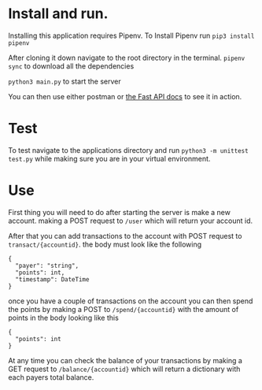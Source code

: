 # Install and run.

Installing this application requires Pipenv. To Install Pipenv run `pip3 install pipenv`

After cloning it down navigate to the root directory in the terminal. `pipenv sync` to download all the dependencies

`python3 main.py` to start the server

You can then use either postman or [the Fast API docs](http://localhost:8000/docs) to see it in action.

# Test

To test navigate to the applications directory and run `python3 -m unittest test.py` while making sure you are in your virtual environment.

# Use

First thing you will need to do after starting the server is make a new account. making a POST request to `/user` which will return your account id.

After that you can add transactions to the account with POST request to `transact/{accountid}`. the body must look like the following

```
{
  "payer": "string",
  "points": int,
  "timestamp": DateTime
}
```

once you have a couple of transactions on the account you can then spend the points by making a POST to `/spend/{accountid}` with the amount of points in the body looking like this

```
{
  "points": int
}
```

At any time you can check the balance of your transactions by making a GET request to `/balance/{accountid}` which will return a dictionary with each payers total balance.
